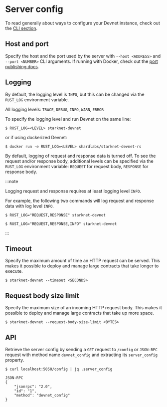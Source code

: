 # Server config

To read generally about ways to configure your Devnet instance, check out the [CLI section](./running/cli.md).

## Host and port

Specify the host and the port used by the server with `--host <ADDRESS>` and `--port <NUMBER>` CLI arguments. If running with Docker, check out the [port publishing docs](./running/docker#container-port-publishing).

## Logging

By default, the logging level is `INFO`, but this can be changed via the `RUST_LOG` environment variable.

All logging levels: `TRACE`, `DEBUG`, `INFO`, `WARN`, `ERROR`

To specify the logging level and run Devnet on the same line:

```
$ RUST_LOG=<LEVEL> starknet-devnet
```

or if using dockerized Devnet:

```
$ docker run -e RUST_LOG=<LEVEL> shardlabs/starknet-devnet-rs
```

By default, logging of request and response data is turned off.
To see the request and/or response body, additional levels can be specified via the `RUST_LOG` environment variable: `REQUEST` for request body, `RESPONSE` for response body.

:::note

Logging request and response requires at least logging level `INFO`.

For example, the following two commands will log request and response data with log level `INFO`.

```
$ RUST_LOG="REQUEST,RESPONSE" starknet-devnet
```

```
$ RUST_LOG="REQUEST,RESPONSE,INFO" starknet-devnet
```

:::

## Timeout

Specify the maximum amount of time an HTTP request can be served. This makes it possible to deploy and manage large contracts that take longer to execute.

```
$ starknet-devnet --timeout <SECONDS>
```

## Request body size limit

Specify the maximum size of an incoming HTTP request body. This makes it possible to deploy and manage large contracts that take up more space.

```
$ starknet-devnet --request-body-size-limit <BYTES>
```

## API

Retrieve the server config by sending a `GET` request to `/config` or `JSON-RPC` request with method name `devnet_config` and extracting its `server_config` property.

```
$ curl localhost:5050/config | jq .server_config
```

```
JSON-RPC
{
    "jsonrpc": "2.0",
    "id": "1",
    "method": "devnet_config"
}
```

